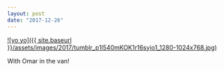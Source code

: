 ```yaml
---
layout: post
date: "2017-12-26"
---
```


[![yo yo]({{ site.baseurl }}/assets/images/2017/tumblr_p1l540mKOK1r16syio1_1280-1024x768.jpg)](https://mananamanana.com/ohpiglet/wp-content/uploads/2017/12/tumblr_p1l540mKOK1r16syio1_1280.jpg)

With Omar in the van!
